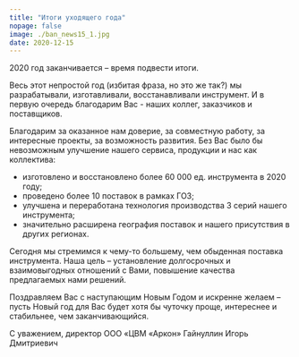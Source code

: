 ```yaml
---
title: "Итоги уходящего года"
nopage: false
image: ./ban_news15_1.jpg
date: 2020-12-15
---
```

2020 год заканчивается – время подвести итоги.

Весь этот непростой год (избитая фраза, но это же так?) мы разрабатывали, изготавливали, восстанавливали инструмент. И в первую очередь благодарим Вас - наших коллег, заказчиков и поставщиков. 

Благодарим за оказанное нам доверие, за совместную работу, за интересные проекты, за возможность развития. Без Вас было бы невозможным улучшение нашего сервиса, продукции и нас как коллектива:

* изготовлено и восстановлено более 60 000 ед. инструмента в 2020 году;
* проведено более 10 поставок в рамках ГОЗ;
* улучшена и переработана технология производства 3 серий нашего инструмента;
* значительно расширена география поставок и нашего присутствия в других регионах.

Сегодня мы стремимся к чему-то большему, чем обыденная поставка инструмента. Наша цель – установление долгосрочных и взаимовыгодных отношений с Вами, повышение качества предлагаемых нами решений.

Поздравляем Вас с наступающим Новым Годом и искренне желаем – пусть Новый год для Вас будет хотя бы чуточку проще, интереснее и стабильнее, чем заканчивающийся.

С уважением, директор ООО «ЦВМ «Аркон» Гайнуллин Игорь Дмитриевич
